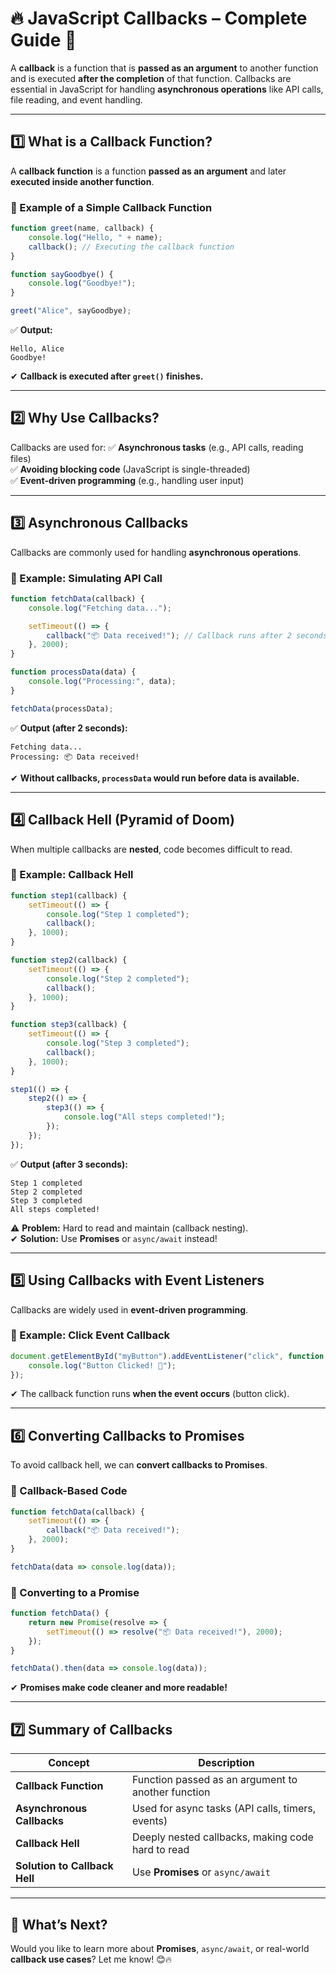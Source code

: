 # **🔥 JavaScript Callbacks – Complete Guide 🚀**  

A **callback** is a function that is **passed as an argument** to another function and is executed **after the completion** of that function. Callbacks are essential in JavaScript for handling **asynchronous operations** like API calls, file reading, and event handling.

---

## **1️⃣ What is a Callback Function?**  
A **callback function** is a function **passed as an argument** and later **executed inside another function**.

### **📌 Example of a Simple Callback Function**
```javascript
function greet(name, callback) {
    console.log("Hello, " + name);
    callback(); // Executing the callback function
}

function sayGoodbye() {
    console.log("Goodbye!");
}

greet("Alice", sayGoodbye);
```
✅ **Output:**
```
Hello, Alice
Goodbye!
```
✔ **Callback is executed after `greet()` finishes.**

---

## **2️⃣ Why Use Callbacks?**
Callbacks are used for:
✅ **Asynchronous tasks** (e.g., API calls, reading files)  
✅ **Avoiding blocking code** (JavaScript is single-threaded)  
✅ **Event-driven programming** (e.g., handling user input)

---

## **3️⃣ Asynchronous Callbacks**
Callbacks are commonly used for handling **asynchronous operations**.

### **📌 Example: Simulating API Call**
```javascript
function fetchData(callback) {
    console.log("Fetching data...");

    setTimeout(() => {
        callback("📦 Data received!"); // Callback runs after 2 seconds
    }, 2000);
}

function processData(data) {
    console.log("Processing:", data);
}

fetchData(processData);
```
✅ **Output (after 2 seconds):**
```
Fetching data...
Processing: 📦 Data received!
```
✔ **Without callbacks, `processData` would run before data is available.**

---

## **4️⃣ Callback Hell (Pyramid of Doom)**
When multiple callbacks are **nested**, code becomes difficult to read.

### **📌 Example: Callback Hell**
```javascript
function step1(callback) {
    setTimeout(() => {
        console.log("Step 1 completed");
        callback();
    }, 1000);
}

function step2(callback) {
    setTimeout(() => {
        console.log("Step 2 completed");
        callback();
    }, 1000);
}

function step3(callback) {
    setTimeout(() => {
        console.log("Step 3 completed");
        callback();
    }, 1000);
}

step1(() => {
    step2(() => {
        step3(() => {
            console.log("All steps completed!");
        });
    });
});
```
✅ **Output (after 3 seconds):**
```
Step 1 completed
Step 2 completed
Step 3 completed
All steps completed!
```
⚠ **Problem:** Hard to read and maintain (callback nesting).  
✔ **Solution:** Use **Promises** or `async/await` instead!

---

## **5️⃣ Using Callbacks with Event Listeners**
Callbacks are widely used in **event-driven programming**.

### **📌 Example: Click Event Callback**
```javascript
document.getElementById("myButton").addEventListener("click", function () {
    console.log("Button Clicked! 🚀");
});
```
✔ The callback function runs **when the event occurs** (button click).

---

## **6️⃣ Converting Callbacks to Promises**
To avoid callback hell, we can **convert callbacks to Promises**.

### **📌 Callback-Based Code**
```javascript
function fetchData(callback) {
    setTimeout(() => {
        callback("📦 Data received!");
    }, 2000);
}

fetchData(data => console.log(data));
```

### **📌 Converting to a Promise**
```javascript
function fetchData() {
    return new Promise(resolve => {
        setTimeout(() => resolve("📦 Data received!"), 2000);
    });
}

fetchData().then(data => console.log(data));
```
✔ **Promises make code cleaner and more readable!**

---

## **7️⃣ Summary of Callbacks**
| Concept | Description |
|---------|------------|
| **Callback Function** | Function passed as an argument to another function |
| **Asynchronous Callbacks** | Used for async tasks (API calls, timers, events) |
| **Callback Hell** | Deeply nested callbacks, making code hard to read |
| **Solution to Callback Hell** | Use **Promises** or `async/await` |

---

## **🚀 What’s Next?**
Would you like to learn more about **Promises**, `async/await`, or real-world **callback use cases**? Let me know! 😊🔥